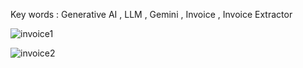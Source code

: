 Key words : Generative AI , LLM , Gemini , Invoice , Invoice Extractor

![invoice1](https://github.com/LingaHarishKumar/Invoice-Extractor/assets/75218745/2cfb7ef6-5f7f-40b5-affb-cebd2a99bd37)

![invoice2](https://github.com/LingaHarishKumar/Invoice-Extractor/assets/75218745/698c1de7-b33e-4699-9622-0a7b6f6c1bbc)
